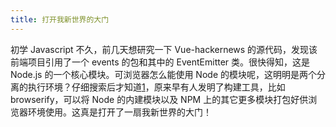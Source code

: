 ```yaml
---
title: 打开我新世界的大门
---
```


初学 Javascript 不久，前几天想研究一下 Vue-hackernews 的源代码，发现该前端项目引用了一个 events 的包和其中的 EventEmitter 类。很快得知，这是 Node.js 的一个核心模块。可浏览器怎么能使用 Node 的模块呢，这明明是两个分离的执行环境？仔细搜索后才知道[1]，原来早有人发明了构建工具，比如 browserify，可以将 Node 的内建模块以及 NPM 上的其它更多模块打包好供浏览器环境使用。这真是打开了一扇我新世界的大门！

[1]: http://superbigtree.tumblr.com/post/54873453939/introduction-to-browserify
